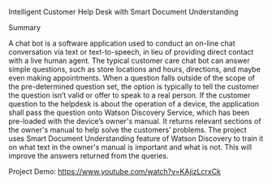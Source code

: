 Intelligent Customer Help Desk with Smart Document Understanding

Summary

A chat bot is a software application used to conduct an on-line chat conversation via text or text-to-speech, in lieu of providing direct contact with a live human agent. The typical customer care chat bot can answer simple questions, such as store locations and hours, directions, and maybe even making appointments. When a question falls outside of the scope of the pre-determined question set, the option is typically to tell the customer the question isn’t valid or offer to speak to a real person. 
If the customer question to the helpdesk is about the operation of a device, the application shall pass the question onto Watson Discovery Service, which has been pre-loaded with the device’s owner's manual. It returns relevant sections of the owner's manual to help solve the customers’ problems. The project uses Smart Document Understanding feature of Watson Discovery to train it on what text in the owner's manual is important and what is not. This will improve the answers returned from the queries. 

Project Demo: https://www.youtube.com/watch?v=KAjizLcrxCk
